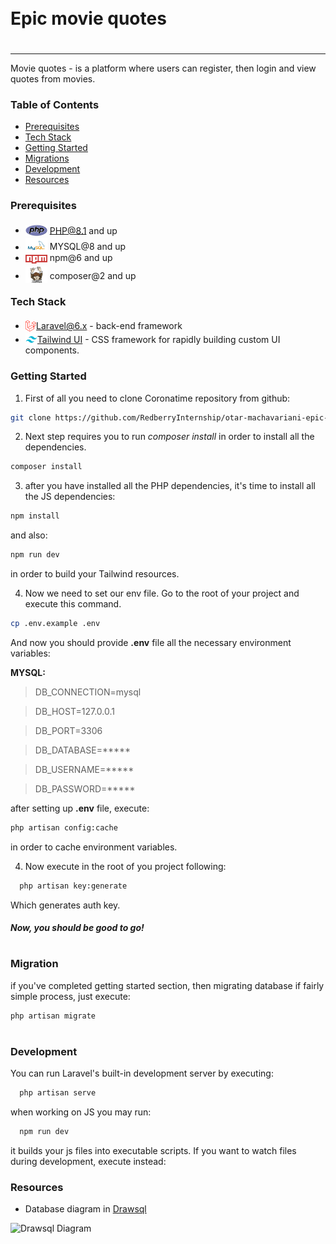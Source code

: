 
<div style="display:flex; align-items: center">
  <h1 style="position:relative; top: -6px">Epic movie quotes</h1>
</div>

---
Movie quotes - is a platform where users can register, then login and view quotes from movies.


### Table of Contents
* [Prerequisites](#prerequisites)
* [Tech Stack](#tech-stack)
* [Getting Started](#getting-started)
* [Migrations](#migration)
* [Development](#development)
* [Resources](#resources)


### Prerequisites

* <img src="readme/assets/php.svg" width="35" style="position: relative; top: 4px" alt="php" /> PHP@8.1 and up
* <img src="readme/assets/mysql.png" width="35" style="position: relative; top: 4px" alt="mysql" /> MYSQL@8 and up
* <img src="readme/assets/npm.png" width="35" style="position: relative; top: 4px" alt="npm" /> npm@6 and up
* <img src="readme/assets/composer.png" width="35" style="position: relative; top: 6px" alt="composer" /> composer@2 and up


### Tech Stack

* <img src="readme/assets/laravel.png" height="18" style="position: relative; top: 4px" />[Laravel@6.x](https://laravel.com/docs/6.x) - back-end framework
* <img src="readme/assets/tailwind.png" height="19" style="position: relative; top: 4px" />[Tailwind UI](https://tailwindcss.com/docs/installation) - CSS framework for rapidly building custom UI components.

### Getting Started
1. First of all you need to clone Coronatime repository from github:
```sh
git clone https://github.com/RedberryInternship/otar-machavariani-epic-movie-quotes-back.git
```

2. Next step requires you to run *composer install* in order to install all the dependencies.
```sh
composer install
```

3. after you have installed all the PHP dependencies, it's time to install all the JS dependencies:
```sh
npm install
```

and also:
```sh
npm run dev
```
in order to build your Tailwind resources.

4. Now we need to set our env file. Go to the root of your project and execute this command.
```sh
cp .env.example .env
```
And now you should provide **.env** file all the necessary environment variables:


**MYSQL:**
>DB_CONNECTION=mysql

>DB_HOST=127.0.0.1

>DB_PORT=3306

>DB_DATABASE=*****

>DB_USERNAME=*****

>DB_PASSWORD=*****


after setting up **.env** file, execute:
```sh
php artisan config:cache
```
in order to cache environment variables.



4. Now execute in the root of you project following:
```sh
  php artisan key:generate
```
Which generates auth key.

##### Now, you should be good to go!


#
### Migration
if you've completed getting started section, then migrating database if fairly simple process, just execute:
```sh
php artisan migrate
```


#
### Development

You can run Laravel's built-in development server by executing:

```sh
  php artisan serve
```

when working on JS you may run:

```sh
  npm run dev
```
it builds your js files into executable scripts.
If you want to watch files during development, execute instead:



### Resources
* Database diagram in [Drawsql](https://drawsql.app/teams/otar-matchavarianis-team/diagrams/epic-movie-quotes)

![Drawsql Diagram](https://res.cloudinary.com/dt5wsfrex/image/upload/v1671092893/Screenshot_from_2022-12-15_12-27-07_fmekny.png)
